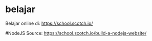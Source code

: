 # belajar
Belajar online di: https://school.scotch.io/

#NodeJS
Source: https://school.scotch.io/build-a-nodejs-website/
